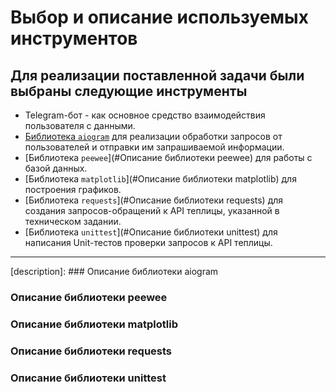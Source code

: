 # Выбор и описание используемых инструментов

## Для реализации поставленной задачи были выбраны следующие инструменты

- Telegram-бот - как основное средство взаимодействия пользователя с данными.
- [Библиотека ```aiogram```](description "Описание библиотеки aiogram") для реализации обработки запросов от пользователей и отправки им запрашиваемой информации.
- [Библиотека ```peewee```](#Описание библиотеки peewee) для работы с базой данных.
- [Библиотека ```matplotlib```](#Описание библиотеки matplotlib) для построения графиков.
- [Библиотека ```requests```](#Описание библиотеки requests) для создания запросов-обращений к API теплицы, указанной в техническом задании.
- [Библиотека ```unittest```](#Описание библиотеки unittest) для написания Unit-тестов проверки запросов к API теплицы.
---

[description]: ### Описание библиотеки aiogram

### Описание библиотеки peewee

### Описание библиотеки matplotlib

### Описание библиотеки requests

### Описание библиотеки unittest